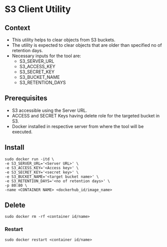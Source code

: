 # S3 Client Utility

## Context
* This utility helps to clear objects from S3 buckets.
* The utility is expected to clear objects that are older than specified no of retention days.
* Necessary inputs for the tool are:
  * S3_SERVER_URL
  * S3_ACCESS_KEY 
  * S3_SECRET_KEY
  * S3_BUCKET_NAME
  * S3_RETENTION_DAYS

## Prerequisites
* S3 accessible using the Server URL.
* ACCESS and SECRET Keys having delete role for the targeted bucket in S3.
* Docker installed in respective server from where the tool will be executed.

## Install
``` 
sudo docker run -itd \
-e S3_SERVER_URL='<Server URL>' \
-e S3_ACCESS_KEY='<Access key>' \
-e S3_SECRET_KEY='<secret key>' \
-e S3_BUCKET_NAME='<target bucket name>' \
-e S3_RETENTION_DAYS='<no of retention days>' \
-p 80:80 \
-name <CONTAINER NAME> <dockerhub_id/image_name>
```
## Delete
```
sudo docker rm -rf <container id/name>
```

### Restart
```
sudo docker restart <container id/name>
